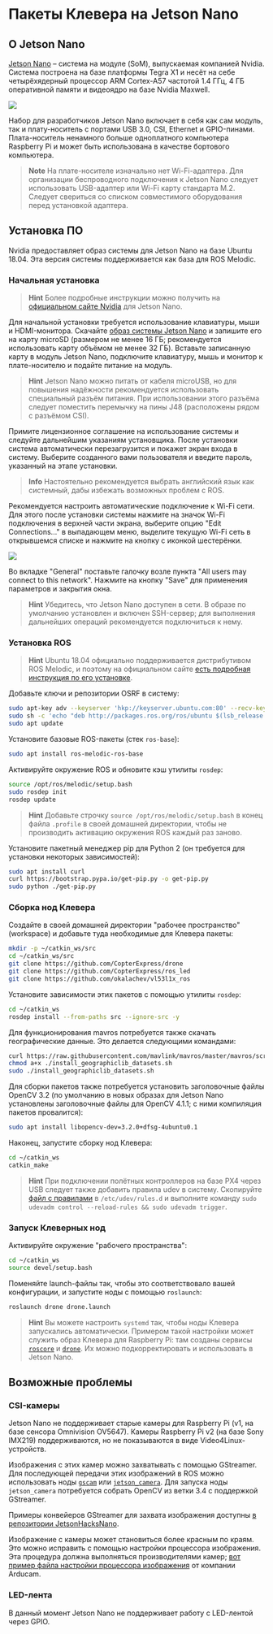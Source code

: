 # Пакеты Клевера на Jetson Nano

## О Jetson Nano

[Jetson Nano](https://developer.nvidia.com/embedded/jetson-nano-developer-kit) – система на модуле (SoM), выпускаемая компанией Nvidia. Система построена на базе платформы Tegra X1 и несёт на себе четырёхядерный процессор ARM Cortex-A57 частотой 1.4 ГГц, 4 ГБ оперативной памяти и видеоядро на базе Nvidia Maxwell.

<img src="../assets/jetson_nano/00-jetson-nano-board.jpg" class="zoom">

Набор для разработчиков Jetson Nano включает в себя как сам модуль, так и плату-носитель с портами USB 3.0, CSI, Ethernet и GPIO-пинами. Плата-носитель ненамного больше одноплатного компьютера Raspberry Pi и может быть использована в качестве бортового компьютера.

> **Note** На плате-носителе изначально нет Wi-Fi-адаптера. Для организации беспроводного подключения к Jetson Nano следует использовать USB-адаптер или Wi-Fi карту стандарта M.2. Следует свериться со списком совместимого оборудования перед установкой адаптера.

## Установка ПО

Nvidia предоставляет образ системы для Jetson Nano на базе Ubuntu 18.04. Эта версия системы поддерживается как база для ROS Melodic.

### Начальная установка

> **Hint** Более подробные инструкции можно получить на [официальном сайте Nvidia](https://developer.nvidia.com/embedded/learn/get-started-jetson-nano-devkit) для Jetson Nano.

Для начальной установки требуется использование клавиатуры, мыши и HDMI-монитора. Скачайте [образ системы Jetson Nano](https://developer.nvidia.com/jetson-nano-sd-card-image-r3231) и запишите его на карту microSD (размером не менее 16 ГБ; рекомендуется использовать карту объёмом не менее 32 ГБ). Вставьте записанную карту в модуль Jetson Nano, подключите клавиатуру, мышь и монитор к плате-носителю и подайте питание на модуль.

> **Hint** Jetson Nano можно питать от кабеля microUSB, но для повышения надёжности рекомендуется использовать специальный разъём питания. При использовании этого разъёма следует поместить перемычку на пины J48 (расположены рядом с разъёмом CSI).

Примите лицензионное соглашение на использование системы и следуйте дальнейшим указаниям установщика. После установки система автоматически перезагрузится и покажет экран входа в систему. Выберите созданного вами пользователя и введите пароль, указанный на этапе установки.

> **Info** Настоятельно рекомендуется выбрать английский язык как системный, дабы избежать возможных проблем с ROS.

Рекомендуется настроить автоматические подключение к Wi-Fi сети. Для этого после установки системы нажмите на значок Wi-Fi подключения в верхней части экрана, выберите опцию "Edit Connections..." в выпадающем меню, выделите текущую Wi-Fi сеть в открывшемся списке и нажмите на кнопку с иконкой шестерёнки.

<img src="../assets/jetson_nano/01-network-config.png" class="zoom">

Во вкладке "General" поставьте галочку возле пункта "All users may connect to this network". Нажмите на кнопку "Save" для применения параметров и закрытия окна.

> **Hint** Убедитесь, что Jetson Nano доступен в сети. В образе по умолчанию установлен и включен SSH-сервер; для выполнения дальнейших операций рекомендуется подключиться к нему.

### Установка ROS

> **Hint** Ubuntu 18.04 официально поддерживается дистрибутивом ROS Melodic, и поэтому на официальном сайте [есть подробная инструкция по его установке](http://wiki.ros.org/melodic/Installation/Ubuntu).

Добавьте ключи и репозитории OSRF в систему:

```bash
sudo apt-key adv --keyserver 'hkp://keyserver.ubuntu.com:80' --recv-key C1CF6E31E6BADE8868B172B4F42ED6FBAB17C654
sudo sh -c 'echo "deb http://packages.ros.org/ros/ubuntu $(lsb_release -sc) main" > /etc/apt/sources.list.d/ros-latest.list'
sudo apt update
```

Установите базовые ROS-пакеты (стек `ros-base`):

```bash
sudo apt install ros-melodic-ros-base
```

Активируйте окружение ROS и обновите кэш утилиты `rosdep`:

```bash
source /opt/ros/melodic/setup.bash
sudo rosdep init
rosdep update
```

> **Hint** Добавьте строчку `source /opt/ros/melodic/setup.bash` в конец файла `.profile` в своей домашней директории, чтобы не производить активацию окружения ROS каждый раз заново.

Установите пакетный менеджер pip для Python 2 (он требуется для установки некоторых зависимостей):

```bash
sudo apt install curl
curl https://bootstrap.pypa.io/get-pip.py -o get-pip.py
sudo python ./get-pip.py
```

### Сборка нод Клевера

Создайте в своей домашней директории "рабочее пространство" (workspace) и добавьте туда необходимые для Клевера пакеты:

```bash
mkdir -p ~/catkin_ws/src
cd ~/catkin_ws/src
git clone https://github.com/CopterExpress/drone
git clone https://github.com/CopterExpress/ros_led
git clone https://github.com/okalachev/vl53l1x_ros
```

Установите зависимости этих пакетов с помощью утилиты `rosdep`:

```bash
cd ~/catkin_ws
rosdep install --from-paths src --ignore-src -y
```

Для функционирования mavros потребуется также скачать географические данные. Это делается следующими командами:

```bash
curl https://raw.githubusercontent.com/mavlink/mavros/master/mavros/scripts/install_geographiclib_datasets.sh -o install_geographiclib_datasets.sh
chmod a+x ./install_geographiclib_datasets.sh
sudo ./install_geographiclib_datasets.sh
```

Для сборки пакетов также потребуется установить заголовочные файлы OpenCV 3.2 (по умолчанию в новых образах для Jetson Nano установлены заголовочные файлы для OpenCV 4.1.1; с ними компиляция пакетов провалится):

```bash
sudo apt install libopencv-dev=3.2.0+dfsg-4ubuntu0.1
```

Наконец, запустите сборку нод Клевера:

```bash
cd ~/catkin_ws
catkin_make
```

> **Hint** При подключении полётных контроллеров на базе PX4 через USB следует также добавить правила udev в систему. Скопируйте [файл с правилами](https://github.com/CopterExpress/drone/blob/master/drone/udev/99-px4fmu.rules) в `/etc/udev/rules.d` и выполните команду `sudo udevadm control --reload-rules && sudo udevadm trigger`.

### Запуск Клеверных нод

Активируйте окружение "рабочего пространства":

```bash
cd ~/catkin_ws
source devel/setup.bash
```

Поменяйте launch-файлы так, чтобы это соответствовало вашей конфигурации, и запустите ноды с помощью `roslaunch`:

```bash
roslaunch drone drone.launch
```

> **Hint** Вы можете настроить `systemd` так, чтобы ноды Клевера запускались автоматически. Примером такой настройки может служить образ Клевера для Raspberry Pi: там созданы сервисы [`roscore`](https://github.com/CopterExpress/drone/blob/master/builder/assets/roscore.service) и [`drone`](https://github.com/CopterExpress/drone/blob/master/builder/assets/drone.service). Их можно подкорректировать и использовать в Jetson Nano.

## Возможные проблемы

### CSI-камеры

Jetson Nano не поддерживает старые камеры для Raspberry Pi (v1, на базе сенсора Omnivision OV5647). Камеры Raspberry Pi v2 (на базе Sony IMX219) поддерживаются, но не показываются в виде Video4Linux-устройств.

Изображения с этих камер можно захватывать с помощью GStreamer. Для последующей передачи этих изображений в ROS можно использовать ноды [`gscam`](http://wiki.ros.org/gscam) или [`jetson_camera`](https://github.com/sfalexrog/jetson_camera). Для запуска ноды `jetson_camera` потребуется собрать OpenCV из ветки 3.4 с поддержкой GStreamer.

Примеры конвейеров GStreamer для захвата изображения доступны [в репозитории JetsonHacksNano](https://github.com/JetsonHacksNano/CSI-Camera).

Изображение с камеры может становиться более красным по краям. Это можно исправить с помощью настройки процессора изображения. Эта процедура должна выполняться производителями камер; [вот пример файла настройки процессора изображения](https://www.arducam.com/docs/camera-for-jetson-nano/fix-red-tint-with-isp-tuning/) от компании Arducam.

### LED-лента

В данный момент Jetson Nano не поддерживает работу с LED-лентой через GPIO.
